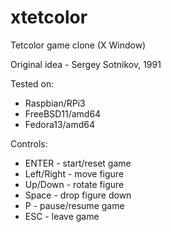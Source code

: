 # xtetcolor
Tetcolor game clone (X Window)

Original idea - Sergey Sotnikov, 1991

Tested on:
  - Raspbian/RPi3
  - FreeBSD11/amd64
  - Fedora13/amd64

Controls:
  * ENTER       - start/reset game
  * Left/Right  - move figure
  * Up/Down     - rotate figure
  * Space       - drop figure down
  * P           - pause/resume game
  * ESC         - leave game
